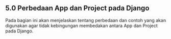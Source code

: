 ## 5.0 Perbedaan App dan Project pada Django

Pada bagian ini akan menjelaskan tentang perbedaan dan contoh yang akan digunakan agar tidak kebingungan membedakan antara App dan Project pada Django.




